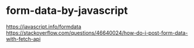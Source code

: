 # form-data-by-javascript
https://javascript.info/formdata
https://stackoverflow.com/questions/46640024/how-do-i-post-form-data-with-fetch-api
